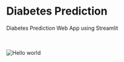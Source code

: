 # Diabetes Prediction
Diabetes Prediction Web App using Streamlit


<br>
<br>
<img src="https://user-images.githubusercontent.com/64016811/198817377-0eef049f-5ef0-414e-97e1-a1cba823346f.png" alt="Hello world">
